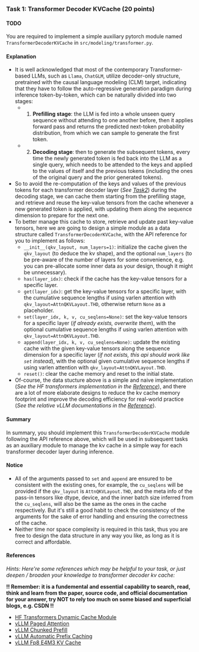 ### Task 1: Transformer Decoder KVCache (20 points)

#### TODO

You are required to implement a simple auxiliary pytorch module named `TransformerDecoderKVCache` in `src/modeling/transformer.py`.


#### Explanation

* It is well acknowledged that most of the contemporary Transformer-based LLMs, such as `Llama`, `ChatGLM`, utilize decoder-only structure, pretrained with the causal language modeling (CLM) target, indicating that they have to follow the auto-regressive generation paradigm during inference token-by-token, which can be naturally divided into two stages:
    * 1. **Prefilling stage**: the LLM is fed into a whole unseen query sequence without attending to one another before, then it applies forward pass and returns the predicted next-token probability distribution, from which we can sample to generate the first token.
    * 2. **Decoding stage**: then to generate the subsequent tokens, every time the newly generated token is fed back into the LLM as a single query, which needs to be attended to the keys and applied to the values of itself and the previous tokens (including the ones of the original query and the prior generated tokens).
* So to avoid the re-computation of the keys and values of the previous tokens for each transformer decoder layer (*See [Task2](./task2.md)*) during the decoding stage, we can cache them starting from the prefilling stage, and retrieve and reuse the key-value tensors from the cache whenever a new generated token is applied, with updating them along the sequence dimension to prepare for the next one.
* To better manage this cache to store, retrieve and update past key-value tensors, here we are going to design a simple module as a data structure called `TransformerDecoderKVCache`, with the API reference for you to implement as follows:
    * `__init__(qkv_layout, num_layers=1)`: initialize the cache given the `qkv_layout` (to deduce the kv shape), and the optional `num_layers` (to be pre-aware of the number of layers for some convenience, e.g. you can pre-allocate some inner data as your design, though it might be unnecessary).
    * `has(layer_idx)`: check if the cache has the key-value tensors for a specific layer.
    * `get(layer_idx)`: get the key-value tensors for a specific layer, with the cumulative sequence lengths if using varlen attention with `qkv_layout=AttnQKVLayout.THD`, otherwise return `None` as a placeholder.
    * `set(layer_idx, k, v, cu_seqlens=None)`: set the key-value tensors for a specific layer (*if already exists, overwrite them*), with the optional cumulative sequence lengths if using varlen attention with `qkv_layout=AttnQKVLayout.THD`.
    * `append(layer_idx, k, v, cu_seqlens=None)`: update the existing cache with the given key-value tensors along the sequence dimension for a specific layer (*if not exists, this api should work like `set` instead*), with the optional given cumulative sequence lengths if using varlen attention with `qkv_layout=AttnQKVLayout.THD`.
    * `reset()`: clear the cache memory and reset to the initial state.
* Of-course, the data stucture above is a simple and naive implementation (*See the HF transformers implementation in the [Reference](#references)*), and there are a lot of more elaborate designs to reduce the kv cache memory footprint and improve the decoding efficiency for real-world practice (*See the relative vLLM documentations in the [Reference](#references)*).

#### Summary

In summary, you should implement this `TransformerDecoderKVCache` module following the API reference above, which will be used in subsequent tasks as an auxiliary module to manage the kv cache in a simple way for each transformer decoder layer during inference.


#### Notice

* All of the arguments passed to `set` and `append` are ensured to be consistent with the existing ones, for example, the `cu_seqlens` will be provided if the `qkv_layout` is `AttnQKVLayout.THD`, and the meta info of the pass-in tensors like dtype, device, and the inner batch size inferred from the `cu_seqlens`, will also be the same as the ones in the cache respectively. But it's still a good habit to check the consistency of the arguments for the sake of error handling and ensuring the correctness of the cache.
* Neither time nor space complexity is required in this task, thus you are free to design the data structure in any way you like, as long as it is correct and affordable.


#### References

*Hints: Here're some references which may be helpful to your task, or just deepen / broaden your knowledge to transformer decoder kv cache:*

**!! Remember: it is a fundemental and essential capability to search, read, think and learn from the paper, source code, and official documentation for your answer, try NOT to rely too much on some biased and superficial blogs, e.g. CSDN !!**


* [HF Transformers Dynamic Cache Module](https://github.com/huggingface/transformers/blob/v4.46.3/src/transformers/cache_utils.py#L351)
* [vLLM Paged Attention](https://docs.vllm.ai/en/latest/design/kernel/paged_attention.html)
* [vLLM Chunked Prefill](https://docs.vllm.ai/en/latest/models/performance.html)
* [vLLM Automatic Prefix Caching](https://docs.vllm.ai/en/latest/automatic_prefix_caching/apc.html)
* [vLLM Fp8 E4M3 KV Cache](https://docs.vllm.ai/en/latest/quantization/fp8_e4m3_kvcache.html)